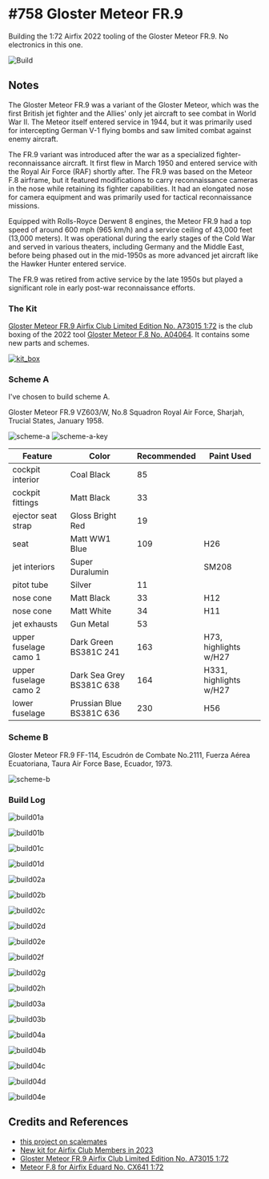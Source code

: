 # #758 Gloster Meteor FR.9

Building the 1:72 Airfix 2022 tooling of the Gloster Meteor FR.9. No electronics in this one.

![Build](./assets/MeteorFR9_build.jpg?raw=true)

## Notes

The Gloster Meteor FR.9 was a variant of the Gloster Meteor, which was the first British jet fighter and the Allies' only jet aircraft to see combat in World War II. The Meteor itself entered service in 1944, but it was primarily used for intercepting German V-1 flying bombs and saw limited combat against enemy aircraft.

The FR.9 variant was introduced after the war as a specialized fighter-reconnaissance aircraft. It first flew in March 1950 and entered service with the Royal Air Force (RAF) shortly after. The FR.9 was based on the Meteor F.8 airframe, but it featured modifications to carry reconnaissance cameras in the nose while retaining its fighter capabilities. It had an elongated nose for camera equipment and was primarily used for tactical reconnaissance missions.

Equipped with Rolls-Royce Derwent 8 engines, the Meteor FR.9 had a top speed of around 600 mph (965 km/h) and a service ceiling of 43,000 feet (13,000 meters). It was operational during the early stages of the Cold War and served in various theaters, including Germany and the Middle East, before being phased out in the mid-1950s as more advanced jet aircraft like the Hawker Hunter entered service.

The FR.9 was retired from active service by the late 1950s but played a significant role in early post-war reconnaissance efforts.

### The Kit

[Gloster Meteor FR.9 Airfix Club Limited Edition No. A73015 1:72](https://www.scalemates.com/kits/airfix-a73015-gloster-meteor-fr9--1412592)
is the club boxing of the 2022 tool [Gloster Meteor F.8 No. A04064](https://www.scalemates.com/kits/airfix-a04064-gloster-meteor-f8--1396777).
It contains some new parts and schemes.

[![kit_box](./assets/kit_box.jpg)](https://www.scalemates.com/kits/airfix-a73015-gloster-meteor-fr9--1412592)

### Scheme A

I've chosen to build scheme A.

Gloster Meteor FR.9 VZ603/W, No.8 Squadron Royal Air Force, Sharjah, Trucial States, January 1958.

![scheme-a](./assets/scheme-a.jpg)
![scheme-a-key](./assets/scheme-a-key.jpg)

| Feature               | Color                    | Recommended | Paint Used |
|-----------------------|--------------------------|-------------|------------|
| cockpit interior      | Coal Black               | 85          |            |
| cockpit fittings      | Matt Black               | 33          |            |
| ejector seat strap    | Gloss Bright Red         | 19          |            |
| seat                  | Matt WW1 Blue            | 109         | H26        |
| jet interiors         | Super Duralumin          |             | SM208      |
| pitot tube            | Silver                   | 11          |            |
| nose cone             | Matt Black               | 33          | H12        |
| nose cone             | Matt White               | 34          | H11        |
| jet exhausts          | Gun Metal                | 53          |            |
| upper fuselage camo 1 | Dark Green BS381C 241    | 163         | H73, highlights w/H27  |
| upper fuselage camo 2 | Dark Sea Grey BS381C 638 | 164         | H331, highlights w/H27 |
| lower fuselage        | Prussian Blue BS381C 636 | 230         | H56        |

### Scheme B

Gloster Meteor FR.9 FF-114, Escudrón de Combate No.2111, Fuerza Aérea Ecuatoriana, Taura Air Force Base, Ecuador, 1973.

![scheme-b](./assets/scheme-b.jpg)

### Build Log

![build01a](./assets/build01a.jpg?raw=true)

![build01b](./assets/build01b.jpg?raw=true)

![build01c](./assets/build01c.jpg?raw=true)

![build01d](./assets/build01d.jpg?raw=true)

![build02a](./assets/build02a.jpg?raw=true)

![build02b](./assets/build02b.jpg?raw=true)

![build02c](./assets/build02c.jpg?raw=true)

![build02d](./assets/build02d.jpg?raw=true)

![build02e](./assets/build02e.jpg?raw=true)

![build02f](./assets/build02f.jpg?raw=true)

![build02g](./assets/build02g.jpg?raw=true)

![build02h](./assets/build02h.jpg?raw=true)

![build03a](./assets/build03a.jpg?raw=true)

![build03b](./assets/build03b.jpg?raw=true)

![build04a](./assets/build04a.jpg?raw=true)

![build04b](./assets/build04b.jpg?raw=true)

![build04c](./assets/build04c.jpg?raw=true)

![build04d](./assets/build04d.jpg?raw=true)

![build04e](./assets/build04e.jpg?raw=true)

## Credits and References

* [this project on scalemates](https://www.scalemates.com/profiles/mate.php?id=74137&p=projects&project=140040)
* [New kit for Airfix Club Members in 2023](https://uk.airfix.com/community/blog-and-news/workbench/new-kit-airfix-club-members-2023)
* [Gloster Meteor FR.9 Airfix Club Limited Edition No. A73015 1:72](https://www.scalemates.com/kits/airfix-a73015-gloster-meteor-fr9--1412592)
* [Meteor F.8 for Airfix Eduard No. CX641 1:72](https://www.scalemates.com/kits/eduard-cx641-meteor-f8--1450843)

